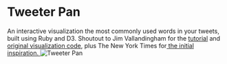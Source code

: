 # **Tweeter Pan**
An interactive visualization the most commonly used words in your tweets, built using Ruby and D3. Shoutout to Jim Vallandingham for the <a href="http://vallandinghbble_cloud.html">tutorial</a> and <a href="https://github.com/vlandham/bubble_cloud">original visualization code</a>, plus The New York Times for<a href="http://www.nytimes.com/interactive/2012/09/04/us/politics/democratic-convention-words.html"> the initial inspiration. </a>
![Tweeter Pan](http://i.imgur.com/enkWxgx.png)
